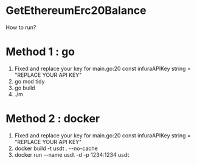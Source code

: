 # GetEthereumErc20Balance

How to run?

# Method 1 : go
1. Fixed and replace your key for main.go:20
    const infuraAPIKey string = "REPLACE YOUR API KEY"
2. go mod tidy 
3. go build
4. ./m


# Method 2 : docker
1. Fixed and replace your key for main.go:20
    const infuraAPIKey string = "REPLACE YOUR API KEY"
2. docker build -t usdt . --no-cache
3. docker run --name usdt -d -p 1234:1234 usdt
